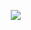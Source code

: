 <p align="center">
    <img width="" src="https://64.media.tumblr.com/7b9220d92697ed19be2db6a7f573dc7d/456954827ee85a40-e4/s640x960/ddff999ee054f1e484749880066a3f838935835e.pnj" alt="">
</p>
<p align="center">
    <img width="" src="https://64.media.tumblr.com/96cda73d2bba5c976754733e7105ef36/456954827ee85a40-47/s1280x1920/6d30ded5995024170028d06da5435a566a2f9daa.pnj"

<p align="center">
    <img width="" src="https://64.media.tumblr.com/525d1fe8e293a7efc4a56ee487b12f56/456954827ee85a40-5a/s640x960/84e3f80bc0619909785cec3de63726a39c7a7771.pnj" alt="">
</p>
<p align="center">
    <img width="" src="https://64.media.tumblr.com/45f1dbf3a955a0c7ab8822be9c2ce146/456954827ee85a40-61/s640x960/4aac9c2b757d6c96d2b6cccb235fd3ce1becedcb.pnj" alt="">
</p>
